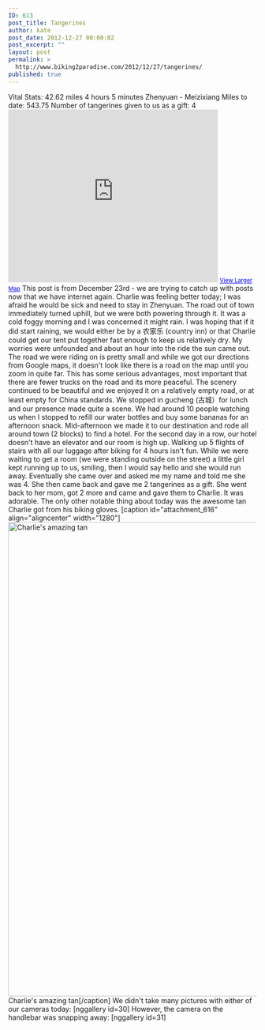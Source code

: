 ```yaml
---
ID: 613
post_title: Tangerines
author: kate
post_date: 2012-12-27 00:00:02
post_excerpt: ""
layout: post
permalink: >
  http://www.biking2paradise.com/2012/12/27/tangerines/
published: true
---
```

Vital Stats: 42.62 miles 4 hours 5 minutes Zhenyuan - Meizixiang Miles to date: 543.75 Number of tangerines given to us as a gift: 4 <iframe src="https://maps.google.com/maps?source=embed&f=q&hl=en&q=http:%2F%2Fshare.abvio.com%2F3697%2Fd484%2F3017%2Ff541%2FCyclemeter-Cycle-20121223-0929.kml&ie=UTF8&t=v&ll=23.766248,101.144369&spn=0.754101,2.488403&output=embed" height="350" width="425" frameborder="0" marginwidth="0" marginheight="0" scrolling="no"></iframe> <small><a style="color: #0000ff; text-align: left;" href="https://maps.google.com/maps?source=embed&f=q&hl=en&q=http:%2F%2Fshare.abvio.com%2F3697%2Fd484%2F3017%2Ff541%2FCyclemeter-Cycle-20121223-0929.kml&ie=UTF8&t=v&ll=23.766248,101.144369&spn=0.754101,2.488403">View Larger Map</a></small> This post is from December 23rd - we are trying to catch up with posts now that we have internet again. Charlie was feeling better today; I was afraid he would be sick and need to stay in Zhenyuan. The road out of town immediately turned uphill, but we were both powering through it. It was a cold foggy morning and I was concerned it might rain. I was hoping that if it did start raining, we would either be by a 农家乐 (country inn) or that Charlie could get our tent put together fast enough to keep us relatively dry. My worries were unfounded and about an hour into the ride the sun came out. The road we were riding on is pretty small and while we got our directions from Google maps, it doesn't look like there is a road on the map until you zoom in quite far. This has some serious advantages, most important that there are fewer trucks on the road and its more peaceful. The scenery continued to be beautiful and we enjoyed it on a relatively empty road, or at least empty for China standards. We stopped in gucheng (古城）for lunch and our presence made quite a scene. We had around 10 people watching us when I stopped to refill our water bottles and buy some bananas for an afternoon snack. Mid-afternoon we made it to our destination and rode all around town (2 blocks) to find a hotel. For the second day in a row, our hotel doesn't have an elevator and our room is high up. Walking up 5 flights of stairs with all our luggage after biking for 4 hours isn't fun. While we were waiting to get a room (we were standing outside on the street) a little girl kept running up to us, smiling, then I would say hello and she would run away. Eventually she came over and asked me my name and told me she was 4. She then came back and gave me 2 tangerines as a gift. She went back to her mom, got 2 more and came and gave them to Charlie. It was adorable. The only other notable thing about today was the awesome tan Charlie got from his biking gloves. [caption id="attachment_616" align="aligncenter" width="1280"]<a href="http://localhost/biking2paradise.com/2012/12/27/tangerines/img_2804/" rel="attachment wp-att-616"><img class="size-full wp-image-616" alt="Charlie's amazing tan" src="http://localhost/biking2paradise.com/wp-content/uploads/2012/12/IMG_2804.jpg" width="1280" height="960" /></a> Charlie's amazing tan[/caption] We didn't take many pictures with either of our cameras today: [nggallery id=30] However, the camera on the handlebar was snapping away: [nggallery id=31]  